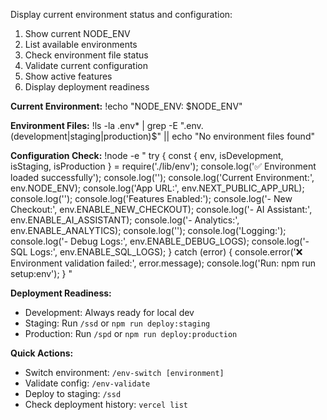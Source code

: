 Display current environment status and configuration:

1. Show current NODE_ENV
2. List available environments
3. Check environment file status
4. Validate current configuration
5. Show active features
6. Display deployment readiness

**Current Environment:**
!echo "NODE_ENV: $NODE_ENV"

**Environment Files:**
!ls -la .env* | grep -E "\.env\.(development|staging|production)$" || echo "No environment files found"

**Configuration Check:**
!node -e "
try {
  const { env, isDevelopment, isStaging, isProduction } = require('./lib/env');
  console.log('✅ Environment loaded successfully');
  console.log('');
  console.log('Current Environment:', env.NODE_ENV);
  console.log('App URL:', env.NEXT_PUBLIC_APP_URL);
  console.log('');
  console.log('Features Enabled:');
  console.log('- New Checkout:', env.ENABLE_NEW_CHECKOUT);
  console.log('- AI Assistant:', env.ENABLE_AI_ASSISTANT);
  console.log('- Analytics:', env.ENABLE_ANALYTICS);
  console.log('');
  console.log('Logging:');
  console.log('- Debug Logs:', env.ENABLE_DEBUG_LOGS);
  console.log('- SQL Logs:', env.ENABLE_SQL_LOGS);
} catch (error) {
  console.error('❌ Environment validation failed:', error.message);
  console.log('Run: npm run setup:env');
}
"

**Deployment Readiness:**
- Development: Always ready for local dev
- Staging: Run `/ssd` or `npm run deploy:staging`
- Production: Run `/spd` or `npm run deploy:production`

**Quick Actions:**
- Switch environment: `/env-switch [environment]`
- Validate config: `/env-validate`
- Deploy to staging: `/ssd`
- Check deployment history: `vercel list`
